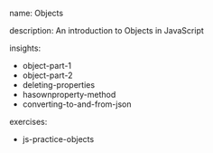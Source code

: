 name: Objects

description: An introduction to Objects in JavaScript

insights:
  - object-part-1
  - object-part-2
  - deleting-properties
  - hasownproperty-method
  - converting-to-and-from-json


exercises:
  - js-practice-objects
 
